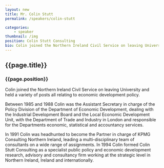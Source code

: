 ```yaml
---
layout: new
title: Mr. Colin Stutt
permalink: /speakers/colin-stutt

categories: 
    - speaker
thumbnail: /img
position: Colin Stutt Consulting 
bio: Colin joined the Northern Ireland Civil Service on leaving University and held a variety of posts all relating to economic development policy.
---
```


## {{page.title}}
### {{page.position}}

Colin joined the Northern Ireland Civil Service on leaving University and held a variety of posts all relating to economic development policy.

Between 1985 and 1988 Colin was the Assistant Secretary in charge of the Policy Division of the Department of Economic Development, dealing with the Industrial Development Board and the Local Economic Development Unit, with the Department of Trade and Industry in London and responsible for the Departments economic, statistical and accountancy services.

In 1991 Colin was headhunted to become the Partner in charge of KPMG Consulting Northern Ireland, leading a multi-disciplinary team of consultants on a wide range of assignments. In 1994 Colin formed Colin Stutt Consulting as a specialist public policy and economic development research, advisory and consultancy firm working at the strategic level in Northern Ireland, Ireland and internationally. 